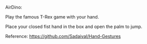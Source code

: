 AirDino:

Play the famous T-Rex game with your hand.

Place your closed fist hand in the box and open the palm to jump.

Reference: https://github.com/Sadaival/Hand-Gestures

